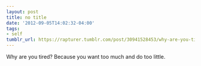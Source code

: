 ```yaml
---
layout: post
title: no title
date: '2012-09-05T14:02:32-04:00'
tags:
- self
tumblr_url: https://rapturer.tumblr.com/post/30941528453/why-are-you-tired-because-you-want-too-much-and
---
```

Why are you tired? Because you want too much and do too little.

